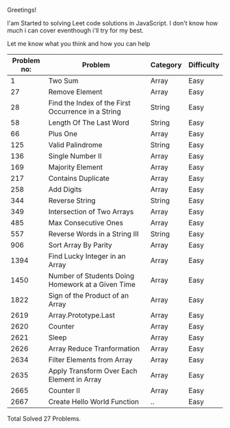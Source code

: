 Greetings!

I'am Started to solving Leet code solutions in JavaScript. I don't know how much i can cover eventhough i'll try for my best.

Let me know what you think and how you can help

| Problem no: | Problem                                            | Category | Difficulty |
| ----------- | -------------------------------------------------- | -------- | ---------- |
| 1           | Two Sum                                            | Array    | Easy       |
| 27          | Remove Element                                     | Array    | Easy       |
| 28          | Find the Index of the First Occurrence in a String | String   | Easy       |
| 58          | Length Of The Last Word                            | String   | Easy       |
| 66          | Plus One                                           | Array    | Easy       |
| 125         | Valid Palindrome                                   | String   | Easy       |
| 136         | Single Number II                                   | Array    | Easy       |
| 169         | Majority Element                                   | Array    | Easy       |
| 217         | Contains Duplicate                                 | Array    | Easy       |
| 258         | Add Digits                                         | Array    | Easy       |
| 344         | Reverse String                                     | String   | Easy       |
| 349         | Intersection of Two Arrays                         | Array    | Easy       |
| 485         | Max Consecutive Ones                               | Array    | Easy       |
| 557         | Reverse Words in a String III                      | String   | Easy       |
| 906         | Sort Array By Parity                               | Array    | Easy       |
| 1394        | Find Lucky Integer in an Array                     | Array    | Easy       |
| 1450        | Number of Students Doing Homework at a Given Time  | Array    | Easy       |
| 1822        | Sign of the Product of an Array                    | Array    | Easy       |
| 2619        | Array.Prototype.Last                               | Array    | Easy       |
| 2620        | Counter                                            | Array    | Easy       |
| 2621        | Sleep                                              | Array    | Easy       |
| 2626        | Array Reduce Tranformation                         | Array    | Easy       |
| 2634        | Filter Elements from Array                         | Array    | Easy       |
| 2635        | Apply Transform Over Each Element in Array         | Array    | Easy       |
| 2665        | Counter II                                         | Array    | Easy       |
| 2667        | Create Hello World Function                        | ..       | Easy       |

                                                                        
Total                                                                    Solved 27 Problems.
